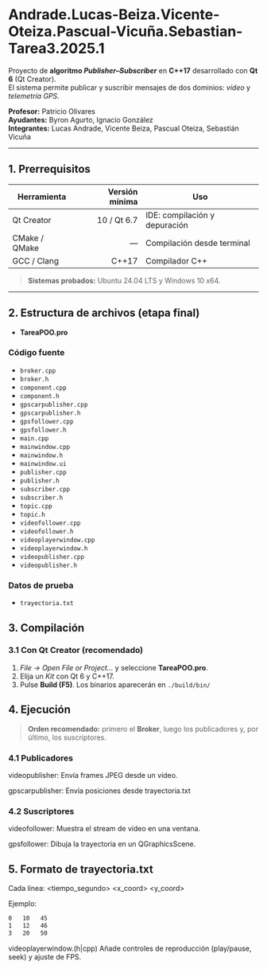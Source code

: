 # Andrade.Lucas-Beiza.Vicente-Oteiza.Pascual-Vicuña.Sebastian-Tarea3.2025.1

Proyecto de **algoritmo _Publisher–Subscriber_** en **C++17** desarrollado con **Qt 6** (Qt Creator).  
El sistema permite publicar y suscribir mensajes de dos dominios: *video* y *telemetría GPS*.

**Profesor:** Patricio Olivares  
**Ayudantes:** Byron Agurto, Ignacio González  
**Integrantes:** Lucas Andrade, Vicente Beiza, Pascual Oteiza, Sebastián Vicuña

---

## 1. Prerrequisitos

| Herramienta            | Versión mínima | Uso                           |
|------------------------|---------------:|-------------------------------|
| Qt Creator             | 10 / Qt 6.7    | IDE: compilación y depuración |
| CMake / QMake          | —              | Compilación desde terminal    |
| GCC / Clang            | C++17          | Compilador C++                |

> **Sistemas probados:** Ubuntu 24.04 LTS y Windows 10 x64.

---

## 2. Estructura de archivos (etapa final)

- **TareaPOO.pro**

### Código fuente

- `broker.cpp`
- `broker.h`
- `component.cpp`
- `component.h`
- `gpscarpublisher.cpp`
- `gpscarpublisher.h`
- `gpsfollower.cpp`
- `gpsfollower.h`
- `main.cpp`
- `mainwindow.cpp`
- `mainwindow.h`
- `mainwindow.ui`
- `publisher.cpp`
- `publisher.h`
- `subscriber.cpp`
- `subscriber.h`
- `topic.cpp`
- `topic.h`
- `videofollower.cpp`
- `videofollower.h`
- `videoplayerwindow.cpp`
- `videoplayerwindow.h`
- `videopublisher.cpp`
- `videopublisher.h`

### Datos de prueba

- `trayectoria.txt`

## 3. Compilación

### 3.1 Con **Qt Creator** (recomendado)

1. *File → Open File or Project…* y seleccione **TareaPOO.pro**.  
2. Elija un *Kit* con Qt 6 y C++17.  
3. Pulse **Build (F5)**. Los binarios aparecerán en `./build/bin/`

## 4. Ejecución

> **Orden recomendado:** primero el **Broker**, luego los publicadores y, por último, los suscriptores.

### 4.1 Publicadores

videopublisher:
    Envía frames JPEG desde un vídeo.

gpscarpublisher:
    Envía posiciones desde trayectoria.txt

### 4.2 Suscriptores

videofollower:
    Muestra el stream de vídeo en una ventana.

gpsfollower:
    Dibuja la trayectoria en un QGraphicsScene.

## 5. Formato de trayectoria.txt

Cada línea:
<tiempo_segundo>  <x_coord>  <y_coord>

Ejemplo:
```md
0   10   45
1   12   46
3   20   50
```

videoplayerwindow.(h|cpp)
    Añade controles de reproducción (play/pause, seek) y ajuste de FPS.
